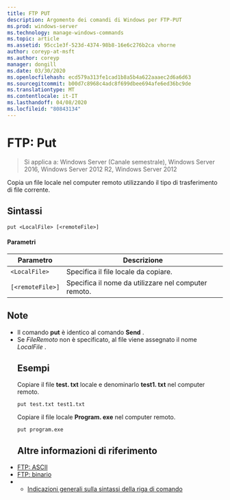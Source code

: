 ```yaml
---
title: FTP PUT
description: Argomento dei comandi di Windows per FTP-PUT
ms.prod: windows-server
ms.technology: manage-windows-commands
ms.topic: article
ms.assetid: 95cc1e3f-523d-4374-98b8-16e6c276b2ca vhorne
author: coreyp-at-msft
ms.author: coreyp
manager: dongill
ms.date: 03/30/2020
ms.openlocfilehash: ecd579a313fe1cad1b8a5b4a622aaaec2d6a6d63
ms.sourcegitcommit: b00d7c8968c4adc8f699dbee694afe6ed36bc9de
ms.translationtype: MT
ms.contentlocale: it-IT
ms.lasthandoff: 04/08/2020
ms.locfileid: "80843134"
---
```

# <a name="ftp-put"></a>FTP: Put

> Si applica a: Windows Server (Canale semestrale), Windows Server 2016, Windows Server 2012 R2, Windows Server 2012

Copia un file locale nel computer remoto utilizzando il tipo di trasferimento di file corrente.
## <a name="syntax"></a>Sintassi
```
put <LocalFile> [<remoteFile>]
```
#### <a name="parameters"></a>Parametri

|    Parametro     |                    Descrizione                    |
|------------------|---------------------------------------------------|
|   `<LocalFile>`  |         Specifica il file locale da copiare.         |
| `[<remoteFile>]` | Specifica il nome da utilizzare nel computer remoto. |

## <a name="remarks"></a>Note
- Il comando **put** è identico al comando **Send** .
- Se *FileRemoto* non è specificato, al file viene assegnato il nome *LocalFile* .
  ## <a name="examples"></a><a name="BKMK_Examples"></a>Esempi
  Copiare il file **test. txt** locale e denominarlo **test1. txt** nel computer remoto.
  ```
  put test.txt test1.txt
  ```
  Copiare il file locale **Program. exe** nel computer remoto.
  ```
  put program.exe
  ```
  ## <a name="additional-references"></a>Altre informazioni di riferimento
- [FTP: ASCII](ftp-ascii.md)
- [FTP: binario](ftp-binary.md)
- - [Indicazioni generali sulla sintassi della riga di comando](command-line-syntax-key.md)

